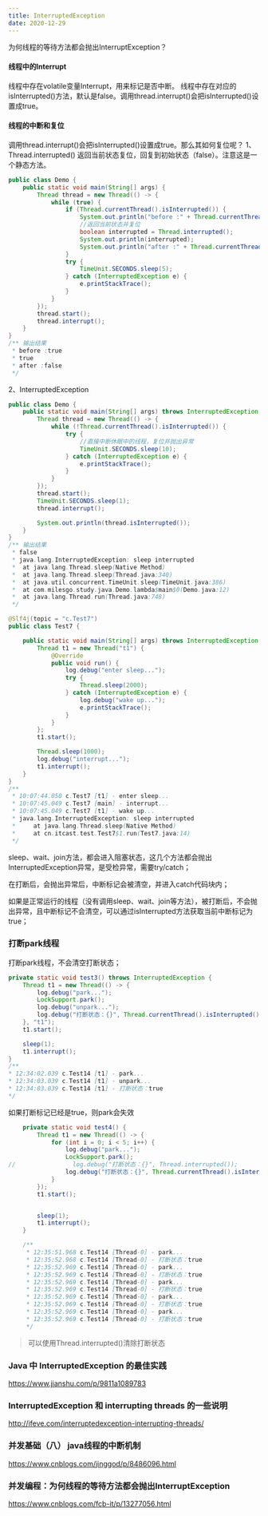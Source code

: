 ```yaml
---
title: InterruptedException
date: 2020-12-29
---
```


为何线程的等待方法都会抛出InterruptException？

#### 线程中的Interrupt

线程中存在volatile变量Interrupt，用来标记是否中断。
线程中存在对应的isInterrupted()方法，默认是false。调用thread.interrupt()会把isInterrupted()设置成true。

#### 线程的中断和复位

调用thread.interrupt()会把isInterrupted()设置成true。那么其如何复位呢？
1、Thread.interrupted() 返回当前状态复位，回复到初始状态（false）。注意这是一个静态方法。

```java
public class Demo {
    public static void main(String[] args) {
        Thread thread = new Thread(() -> {
            while (true) {
                if (Thread.currentThread().isInterrupted()) {
                    System.out.println("before :" + Thread.currentThread().isInterrupted());
                    //返回当前状态并复位
                    boolean interrupted = Thread.interrupted();
                    System.out.println(interrupted);
                    System.out.println("after :" + Thread.currentThread().isInterrupted());
                }
                try {
                    TimeUnit.SECONDS.sleep(5);
                } catch (InterruptedException e) {
                    e.printStackTrace();
                }
            }
        });
        thread.start();
        thread.interrupt();
    }
}
/** 输出结果
 * before :true
 * true
 * after :false
 */
```

2、InterruptedException

```java
public class Demo {
    public static void main(String[] args) throws InterruptedException {
        Thread thread = new Thread(() -> {
            while (!Thread.currentThread().isInterrupted()) {
                try {
                    //直接中断休眠中的线程，复位并抛出异常
                    TimeUnit.SECONDS.sleep(10);
                } catch (InterruptedException e) {
                    e.printStackTrace();
                }
            }
        });
        thread.start();
        TimeUnit.SECONDS.sleep(1);
        thread.interrupt();

        System.out.println(thread.isInterrupted());
    }
}
/** 输出结果
 * false
 * java.lang.InterruptedException: sleep interrupted
 * 	at java.lang.Thread.sleep(Native Method)
 * 	at java.lang.Thread.sleep(Thread.java:340)
 * 	at java.util.concurrent.TimeUnit.sleep(TimeUnit.java:386)
 * 	at com.milesgo.study.java.Demo.lambda$main$0(Demo.java:12)
 * 	at java.lang.Thread.run(Thread.java:748)
 */
```



```java
@Slf4j(topic = "c.Test7")
public class Test7 {

    public static void main(String[] args) throws InterruptedException {
        Thread t1 = new Thread("t1") {
            @Override
            public void run() {
                log.debug("enter sleep...");
                try {
                    Thread.sleep(2000);
                } catch (InterruptedException e) {
                    log.debug("wake up...");
                    e.printStackTrace();
                }
            }
        };
        t1.start();

        Thread.sleep(1000);
        log.debug("interrupt...");
        t1.interrupt();
    }
}
/**
 * 10:07:44.050 c.Test7 [t1] - enter sleep...
 * 10:07:45.049 c.Test7 [main] - interrupt...
 * 10:07:45.049 c.Test7 [t1] - wake up...
 * java.lang.InterruptedException: sleep interrupted
 *     at java.lang.Thread.sleep(Native Method)
 *     at cn.itcast.test.Test7$1.run(Test7.java:14)
 */
```



sleep、wait、join方法，都会进入阻塞状态，这几个方法都会抛出InterruptedException异常，是受检异常，需要try/catch；

在打断后，会抛出异常后，中断标记会被清空，并进入catch代码块内；



如果是正常运行的线程（没有调用sleep、wait、join等方法），被打断后，不会抛出异常，且中断标记不会清空，可以通过isInterrupted方法获取当前中断标记为true；



### 打断park线程

打断park线程，不会清空打断状态；

```java
private static void test3() throws InterruptedException {
    Thread t1 = new Thread(() -> {
        log.debug("park...");
        LockSupport.park();
        log.debug("unpark...");
        log.debug("打断状态：{}", Thread.currentThread().isInterrupted());
    }, "t1");
    t1.start();

    sleep(1);
    t1.interrupt();
}
/**
* 12:34:02.039 c.Test14 [t1] - park...
* 12:34:03.039 c.Test14 [t1] - unpark...
* 12:34:03.039 c.Test14 [t1] - 打断状态：true
*/
```

如果打断标记已经是true，则park会失效

```java
    private static void test4() {
        Thread t1 = new Thread(() -> {
            for (int i = 0; i < 5; i++) {
                log.debug("park...");
                LockSupport.park();
//                log.debug("打断状态：{}", Thread.interrupted());
                log.debug("打断状态：{}", Thread.currentThread().isInterrupted());
            }
        });
        t1.start();


        sleep(1);
        t1.interrupt();
    }

    /**
     * 12:35:51.968 c.Test14 [Thread-0] - park...
     * 12:35:52.968 c.Test14 [Thread-0] - 打断状态：true
     * 12:35:52.969 c.Test14 [Thread-0] - park...
     * 12:35:52.969 c.Test14 [Thread-0] - 打断状态：true
     * 12:35:52.969 c.Test14 [Thread-0] - park...
     * 12:35:52.969 c.Test14 [Thread-0] - 打断状态：true
     * 12:35:52.969 c.Test14 [Thread-0] - park...
     * 12:35:52.969 c.Test14 [Thread-0] - 打断状态：true
     * 12:35:52.969 c.Test14 [Thread-0] - park...
     * 12:35:52.969 c.Test14 [Thread-0] - 打断状态：true
     */
```

>可以使用Thread.interrupted()清除打断状态



### Java 中 InterruptedException 的最佳实践

https://www.jianshu.com/p/9811a1089783

### InterruptedException 和 interrupting threads 的一些说明

http://ifeve.com/interruptedexception-interrupting-threads/

### 并发基础（八） java线程的中断机制

https://www.cnblogs.com/jinggod/p/8486096.html

### 并发编程：为何线程的等待方法都会抛出InterruptException

https://www.cnblogs.com/fcb-it/p/13277056.html

